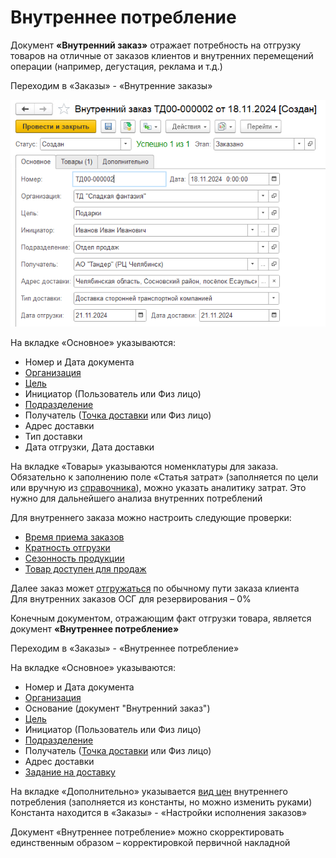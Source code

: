# Внутреннее потребление

Документ **«Внутренний заказ»** отражает потребность на отгрузку товаров на отличные от заказов клиентов и внутренних перемещений операции (например, дегустация, реклама и т.д.)  

Переходим в «Заказы» - «Внутренние заказы»   

[![1]][1]

На вкладке «Основное» указываются:
- Номер и Дата документа
- [Организация](../../../../CommonInformation/Organization.md)
- [Цель](../DegustationOrders/Target.md)
- Инициатор (Пользователь или Физ лицо)
- [Подразделение](../../../../CommonInformation/Department.md)
- Получатель ([Точка доставки](../../../../CommonInformation/DeliveryPoint.md) или Физ лицо)
- Адрес доставки
- Тип доставки
- Дата отгрузки, Дата доставки

На вкладке «Товары» указываются номенклатуры для заказа.  
Обязательно к заполнению поле «Статья затрат» (заполняется по цели или вручную из [справочника](../../../../FinancialResults/ItemsOfExpenditure.md)), можно указать аналитику затрат. Это нужно для дальнейшего анализа внутренних потреблений  

Для внутреннего заказа можно настроить следующие проверки: 
- [Время приема заказов](../../FormationOfOrders/OrderProcessing/CheckingOrders/CheckingTheOrderAcceptanceTime.md)
- [Кратность отгрузки](../../FormationOfOrders/OrderProcessing/CheckingOrders/CheckingTheMultiplicityOfShipments.md)
- [Сезонность продукции](../../FormationOfOrders/OrderProcessing/CheckingOrders/CheckingTheSeasonalityOfProducts.md)
- [Товар доступен для продаж](../../FormationOfOrders/OrderProcessing/CheckingOrders/CheckingProductAvailabilityForSales.md)  

Далее заказ может [отгружаться](../../FormationOfShipments/FormationOfShipmentsScheme.md) по обычному пути заказа клиента  
Для внутренних заказов ОСГ для резервирования – 0%

Конечным документом, отражающим факт отгрузки товара, является документ **«Внутреннее потребление»**

Переходим в «Заказы» - «Внутреннее потребление» 

На вкладке «Основное» указываются:
- Номер и Дата документа
- [Организация](../../../../CommonInformation/Organization.md)
- Основание (документ "Внутренний заказ")
- [Цель](../DegustationOrders/Target.md)
- Инициатор (Пользователь или Физ лицо)
- [Подразделение](../../../../CommonInformation/Department.md)
- Получатель ([Точка доставки](../../../../CommonInformation/DeliveryPoint.md) или Физ лицо)
- Адрес доставки
- [Задание на доставку](../../FormationOfShipments/PlanningOfShipments/DistributionOfShipmentsByCar.md)

На вкладке «Дополнительно» указывается [вид цен](../../Pricing/TypesOfPrices.md) внутреннего потребления (заполняется из константы, но можно изменить руками)  
Константа находится в «Заказы» - «Настройки исполнения заказов»  

Документ «Внутреннее потребление» можно скорректировать единственным образом – корректировкой первичной накладной   

[1]: Order.png